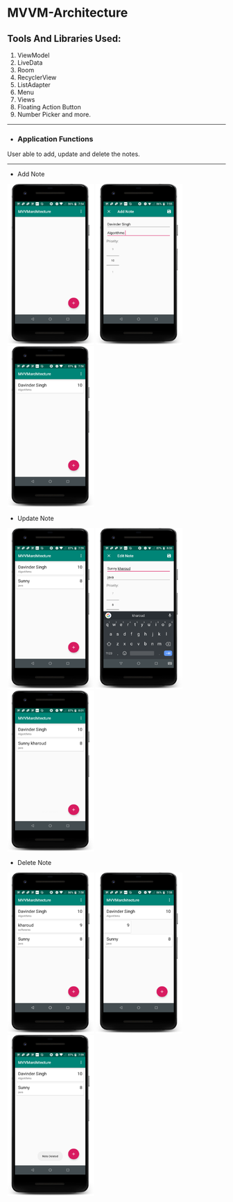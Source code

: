 # MVVM-Architecture

## Tools And Libraries Used:

1. ViewModel
2. LiveData
3. Room
4. RecyclerView
5. ListAdapter
6. Menu
7. Views
8. Floating Action Button
9. Number Picker
 and more.

___
* ### Application Functions
User able to add, update and delete the notes.
___

* Add Note

<img src="https://github.com/DavinderSinghKharoud/Images/blob/master/EmptyScreen.png" width="200" height="370">  <img src="https://github.com/DavinderSinghKharoud/Images/blob/master/AddNote.png" width="200" height="370">  <img src="https://github.com/DavinderSinghKharoud/Images/blob/master/NoteSaved.png" width="200" height="370">

* Update Note

<img src="https://github.com/DavinderSinghKharoud/Images/blob/master/NoteList1.png" width="200" height="370">  <img src="https://github.com/DavinderSinghKharoud/Images/blob/master/Update.png" width="200" height="370">  <img src="https://github.com/DavinderSinghKharoud/Images/blob/master/UpdatedList.png" width="200" height="370">

* Delete Note

<img src="https://github.com/DavinderSinghKharoud/Images/blob/master/ListNotes.png" width="200" height="370">  <img src="https://github.com/DavinderSinghKharoud/Images/blob/master/DeletingNote.png" width="200" height="370">  <img src="https://github.com/DavinderSinghKharoud/Images/blob/master/NoteDeleted.png" width="200" height="370">




